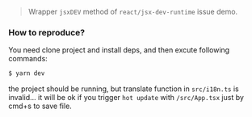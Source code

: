 > Wrapper `jsxDEV` method of `react/jsx-dev-runtime` issue demo.

### How to reproduce?

You need clone project and install deps, and then excute following commands:

```bash
$ yarn dev
```

the project should be running, but translate function in `src/i18n.ts` is invalid... it will be ok if you trigger `hot update` with `/src/App.tsx` just by cmd+s to save file.
